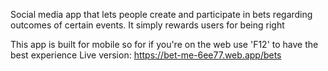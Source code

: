 Social media app that lets people create and participate in bets regarding outcomes of certain events.  It simply rewards users for being right


This app is built for mobile so for if you're on the web use 'F12' to have the best experience
Live version: https://bet-me-6ee77.web.app/bets
